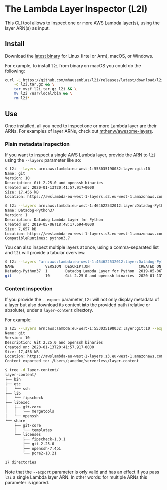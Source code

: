 # The Lambda Layer Inspector (L2I)

This CLI tool allows to inspect one or more AWS Lambda [layer(s)](https://docs.aws.amazon.com/lambda/latest/dg/configuration-layers.html), using the layer ARN(s) as input.

## Install

Download the [latest binary](https://github.com/mhausenblas/l2i/releases/latest) for Linux (Intel or Arm), macOS, or Windows.

For example, to install `l2i` from binary on macOS you could do the following:

```sh
curl -L https://github.com/mhausenblas/l2i/releases/latest/download/l2i_darwin_amd64.tar.gz \
    -o l2i.tar.gz && \
    tar xvzf l2i.tar.gz l2i && \
    mv l2i /usr/local/bin && \
    rm l2i*
```

## Use

Once installed, all you need to inspect one or more Lambda layer are their ARNs.
For examples of layer ARNs, check out [mthenw/awesome-layers](https://github.com/mthenw/awesome-layers).

### Plain metadata inspection

If you want to inspect a single AWS Lambda layer, provide the ARN to `l2i` using
the `--layers` parameter like so:

```sh
$ l2i --layers arn:aws:lambda:eu-west-1:553035198032:layer:git:10
Name: git
Version: 10
Description: Git 2.25.0 and openssh binaries
Created on: 2020-01-13T20:41:57.917+0000
Size: 17,456 kB
Location: https://awslambda-eu-west-1-layers.s3.eu-west-1.amazonaws.com/snapshots/553035198032/git-c86b3b6b-1ff4-48e2-bdc3-3721ae076147?versionId=YhboGnC0BP6h5jlTaS2jUxyeZxXFBQU3

$ l2i --layers arn:aws:lambda:eu-west-1:464622532012:layer:Datadog-Python37:1
Name: Datadog-Python37
Version: 1
Description: Datadog Lambda Layer for Python
Created on: 2019-05-06T18:48:17.694+0000
Size: 7,657 kB
Location: https://awslambda-eu-west-1-layers.s3.eu-west-1.amazonaws.com/snapshots/464622532012/Datadog-Python37-44fdbec2-a76c-4fb4-a3e2-be9781f035be?versionId=4vdBqcXS41OnGhs5Ml16_G31mK2mBaqM
CompatibleRuntimes: python3.7
```

You can also inspect multiple layers at once, using a comma-separated list and
`l2i` will provide a tabular overview:

```sh
$ l2i --layers "arn:aws:lambda:eu-west-1:464622532012:layer:Datadog-Python37:1,arn:aws:lambda:eu-west-1:553035198032:layer:git:10"
NAME              VERSION  DESCRIPTION                      CREATED ON                    SIZE (kB)
Datadog-Python37  1        Datadog Lambda Layer for Python  2019-05-06T18:48:17.694+0000  7,657
git               10       Git 2.25.0 and openssh binaries  2020-01-13T20:41:57.917+0000  17,456
```

### Content inspection

If you provide the `--export` parameter, `l2i` will not only display metadata of
a layer but also download its content into the provided path (relative or 
absolute), under a `layer-content` directory.

For example:

```sh
$ l2i --layers arn:aws:lambda:eu-west-1:553035198032:layer:git:10 --export .
Name: git
Version: 10
Description: Git 2.25.0 and openssh binaries
Created on: 2020-01-13T20:41:57.917+0000
Size: 17,456 kB
Location: https://awslambda-eu-west-1-layers.s3.eu-west-1.amazonaws.com/snapshots/553035198032/git-c86b3b6b-1ff4-48e2-bdc3-3721ae076147?versionId=YhboGnC0BP6h5jlTaS2jUxyeZxXFBQU3
Content exported to: /Users/janedoe/serverless/layer-content

$ tree -d layer-content/
layer-content/
├── bin
├── etc
│   └── ssh
├── lib
│   └── fipscheck
├── libexec
│   ├── git-core
│   │   └── mergetools
│   └── openssh
└── share
    ├── git-core
    │   └── templates
    └── licenses
        ├── fipscheck-1.3.1
        ├── git-2.25.0
        ├── openssh-7.4p1
        └── pcre2-10.21

17 directories
```

Note that the `--export` parameter is only valid and has an effect if you pass
`l2i` a single Lambda layer ARN. In other words: for multiple ARNs this parameter
is ignored.